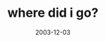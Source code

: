 ---
layout: base.njk
title : 'where did i go?' 
view_title : 'where did i go?' 
year : '2003' 
date : '2003-12-03' 
img_file : '/drawing/wheredidigo.png' 
html_file : 'wheredidigo' 
next_html : 'onetimeireallyletgo.html' 
year_order : '158' 
permalink : "title/{{html_file}}.html"
---